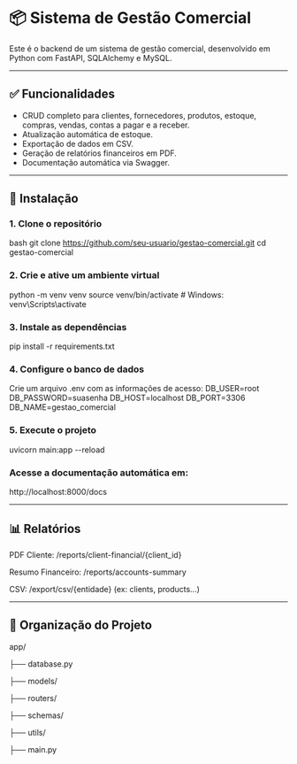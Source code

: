# 📦 Sistema de Gestão Comercial

Este é o backend de um sistema de gestão comercial, desenvolvido em Python com FastAPI, SQLAlchemy e MySQL.

---

## ✅ Funcionalidades

- CRUD completo para clientes, fornecedores, produtos, estoque, compras, vendas, contas a pagar e a receber.
- Atualização automática de estoque.
- Exportação de dados em CSV.
- Geração de relatórios financeiros em PDF.
- Documentação automática via Swagger.

---

## 🚀 Instalação

### 1. Clone o repositório

bash
git clone https://github.com/seu-usuario/gestao-comercial.git
cd gestao-comercial

### 2. Crie e ative um ambiente virtual

python -m venv venv
source venv/bin/activate  # Windows: venv\\Scripts\\activate


### 3. Instale as dependências

pip install -r requirements.txt


### 4. Configure o banco de dados

Crie um arquivo .env com as informações de acesso:
DB_USER=root
DB_PASSWORD=suasenha
DB_HOST=localhost
DB_PORT=3306
DB_NAME=gestao_comercial

### 5. Execute o projeto

uvicorn main:app --reload

### Acesse a documentação automática em:

http://localhost:8000/docs

---

## 📊 Relatórios
PDF Cliente: /reports/client-financial/{client_id}

Resumo Financeiro: /reports/accounts-summary

CSV: /export/csv/{entidade} (ex: clients, products...)

---

## 📌 Organização do Projeto

app/

├── database.py

├── models/

├── routers/

├── schemas/

├── utils/

├── main.py
